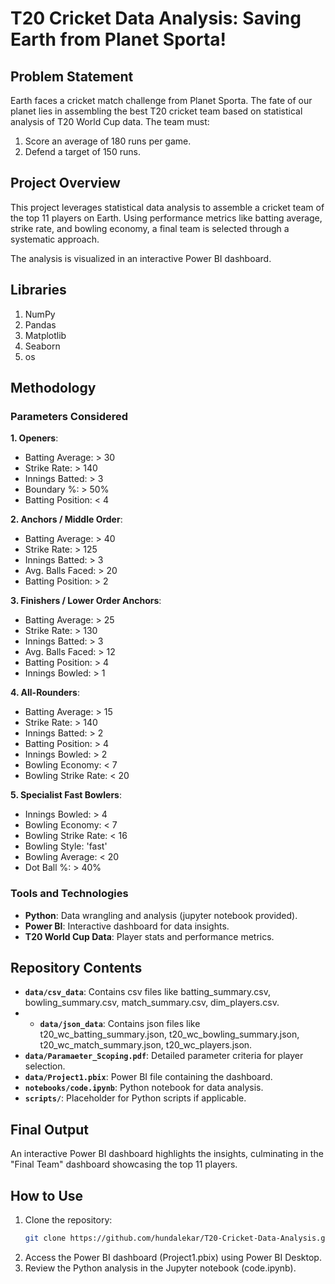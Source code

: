 # T20 Cricket Data Analysis: Saving Earth from Planet Sporta!

## Problem Statement
Earth faces a cricket match challenge from Planet Sporta. The fate of our planet lies in assembling the best T20 cricket team based on statistical analysis of T20 World Cup data. The team must:

1. Score an average of 180 runs per game.
2. Defend a target of 150 runs.

## Project Overview
This project leverages statistical data analysis to assemble a cricket team of the top 11 players on Earth. Using performance metrics like batting average, strike rate, and bowling economy, a final team is selected through a systematic approach. 

The analysis is visualized in an interactive Power BI dashboard.

## Libraries
1. NumPy
2. Pandas
3. Matplotlib
4. Seaborn
5. os

## Methodology
### Parameters Considered
**1. Openers**:
- Batting Average: > 30
- Strike Rate: > 140
- Innings Batted: > 3
- Boundary %: > 50%
- Batting Position: < 4

**2. Anchors / Middle Order**:
- Batting Average: > 40
- Strike Rate: > 125
- Innings Batted: > 3
- Avg. Balls Faced: > 20
- Batting Position: > 2

**3. Finishers / Lower Order Anchors**:
- Batting Average: > 25
- Strike Rate: > 130
- Innings Batted: > 3
- Avg. Balls Faced: > 12
- Batting Position: > 4
- Innings Bowled: > 1

**4. All-Rounders**:
- Batting Average: > 15
- Strike Rate: > 140
- Innings Batted: > 2
- Batting Position: > 4
- Innings Bowled: > 2
- Bowling Economy: < 7
- Bowling Strike Rate: < 20

**5. Specialist Fast Bowlers**:
- Innings Bowled: > 4
- Bowling Economy: < 7
- Bowling Strike Rate: < 16
- Bowling Style: 'fast'
- Bowling Average: < 20
- Dot Ball %: > 40%

### Tools and Technologies
- **Python**: Data wrangling and analysis (jupyter notebook provided).
- **Power BI**: Interactive dashboard for data insights.
- **T20 World Cup Data**: Player stats and performance metrics.

## Repository Contents
- **`data/csv_data`**: Contains csv files like batting_summary.csv, bowling_summary.csv, match_summary.csv, dim_players.csv.
- - **`data/json_data`**: Contains json files like t20_wc_batting_summary.json, t20_wc_bowling_summary.json, t20_wc_match_summary.json, t20_wc_players.json.
- **`data/Paramaeter_Scoping.pdf`**: Detailed parameter criteria for player selection.
- **`data/Project1.pbix`**: Power BI file containing the dashboard.
- **`notebooks/code.ipynb`**: Python notebook for data analysis.
- **`scripts/`**: Placeholder for Python scripts if applicable.

## Final Output
An interactive Power BI dashboard highlights the insights, culminating in the "Final Team" dashboard showcasing the top 11 players.

## How to Use
1. Clone the repository:  
   ```bash
   git clone https://github.com/hundalekar/T20-Cricket-Data-Analysis.git

2. Access the Power BI dashboard (Project1.pbix) using Power BI Desktop.
3. Review the Python analysis in the Jupyter notebook (code.ipynb).
